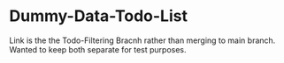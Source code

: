 # Dummy-Data-Todo-List

Link is the the Todo-Filtering Bracnh rather than merging to main branch.  Wanted to keep both separate for test purposes.
